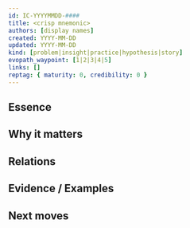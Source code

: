 ```yaml
---
id: IC-YYYYMMDD-####
title: <crisp mnemonic>
authors: [display names]
created: YYYY-MM-DD
updated: YYYY-MM-DD
kind: [problem|insight|practice|hypothesis|story]
evopath_waypoint: [1|2|3|4|5]
links: []
reptag: { maturity: 0, credibility: 0 }
---
```


## Essence

## Why it matters

## Relations

## Evidence / Examples

## Next moves


